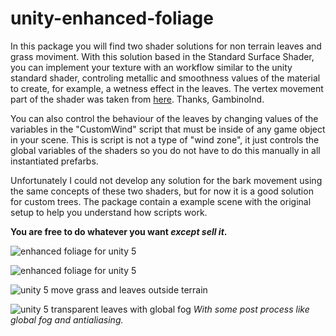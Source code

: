# unity-enhanced-foliage

In this package you will find two shader solutions for non terrain leaves and grass moviment. With this solution based in the Standard Surface Shader, you can implement your texture with an workflow similar to the unity standard shader, controling metallic and smoothness values of the material to create, for example, a wetness effect in the leaves. The vertex movement part of the shader was taken from [here](https://forum.unity3d.com/threads/shader-moving-trees-grass-in-wind-outside-of-terrain.230911/). Thanks, GambinoInd.

You can also control the behaviour of the leaves by changing values of the variables in the "CustomWind" script that must be
inside of any game object in your scene. This is script is not a type of "wind zone", it just controls the global variables
of the shaders so you do not have to do this manually in all instantiated prefarbs.

Unfortunately I could not develop any solution for the bark movement using the same concepts of these two shaders, but for now 
it is a good solution for custom trees. The package contain a example scene with the original setup to help you understand 
how scripts work.

**You are free to do whatever you want _except sell it_.**

![enhanced foliage for unity 5](https://github.com/lukasRodrigues/unity-enhanced-foliage/blob/master/efsetup.jpg?raw=true)

![enhanced foliage for unity 5](https://github.com/lukasRodrigues/unity-enhanced-foliage/blob/master/unity_enhanced_foliage_free_shader.png?raw=true)

![unity 5 move grass and leaves outside terrain](https://github.com/lukasRodrigues/unity-enhanced-foliage/blob/master/enhanced_foliage.png?raw=true)

![unity 5 transparent leaves with global fog](https://github.com/lukasRodrigues/unity-enhanced-foliage/blob/master/enhanced_foliage_2.png?raw=true)
_With some post process like global fog and antialiasing._
